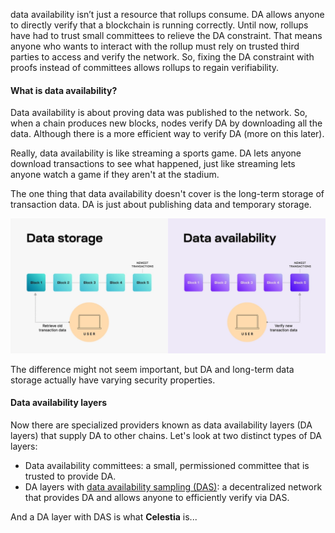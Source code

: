 data availability isn’t just a resource that rollups consume. DA allows anyone to directly verify that a blockchain is running correctly. Until now, rollups have had to trust small committees to relieve the DA constraint. That means anyone who wants to interact with the rollup must rely on trusted third parties to access and verify the network. So, fixing the DA constraint with proofs instead of committees allows rollups to regain verifiability.

#### What is data availability?

Data availability is about proving data was published to the network. So, when a chain produces new blocks, nodes verify DA by downloading all the data. Although there is a more efficient way to verify DA (more on this later).

Really, data availability is like streaming a sports game. DA lets anyone download transactions to see what happened, just like streaming lets anyone watch a game if they aren't at the stadium.

The one thing that data availability doesn't cover is the long-term storage of transaction data. DA is just about publishing data and temporary storage.

![alt text](image-2.png)

The difference might not seem important, but DA and long-term data storage actually have varying security properties.


#### Data availability layers

Now there are specialized providers known as data availability layers (DA layers) that supply DA to other chains. Let's look at two distinct types of DA layers:

-   Data availability committees: a small, permissioned committee that is trusted to provide DA.
-   DA layers with [data availability sampling (DAS)](https://celestia.org/what-is-celestia/#what-is-data-availability-sampling): a decentralized network that provides DA and allows anyone to efficiently verify via DAS.

And a DA layer with DAS is what **Celestia** is...